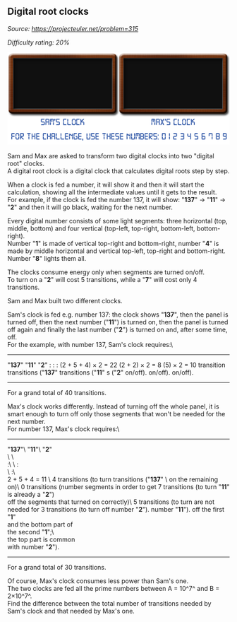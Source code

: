 Digital root clocks
-------------------

*Source: https://projecteuler.net/problem=315*


*Difficulty rating: 20%*

![p315\_clocks.gif](img/p315_clocks.gif)

Sam and Max are asked to transform two digital clocks into two "digital
root" clocks.\
 A digital root clock is a digital clock that calculates digital roots
step by step.

When a clock is fed a number, it will show it and then it will start the
calculation, showing all the intermediate values until it gets to the
result.\
 For example, if the clock is fed the number 137, it will show:
"**137**" → "**11**" → "**2**" and then it will go black, waiting for
the next number.

Every digital number consists of some light segments: three horizontal
(top, middle, bottom) and four vertical (top-left, top-right,
bottom-left, bottom-right).\
 Number "**1**" is made of vertical top-right and bottom-right, number
"**4**" is made by middle horizontal and vertical top-left, top-right
and bottom-right. Number "**8**" lights them all.

The clocks consume energy only when segments are turned on/off.\
 To turn on a "**2**" will cost 5 transitions, while a "**7**" will cost
only 4 transitions.

Sam and Max built two different clocks.

Sam's clock is fed e.g. number 137: the clock shows "**137**", then the
panel is turned off, then the next number ("**11**") is turned on, then
the panel is turned off again and finally the last number ("**2**") is
turned on and, after some time, off.\
 For the example, with number 137, Sam's clock requires:\

  ------------------------ ------------------------ ------------------------
  "**137**"                "**11**"                 "**2**"
  :                        :                        :
  (2 + 5 + 4) × 2 = 22     (2 + 2) × 2 = 8          \(5) × 2 = 10 transition
  transitions ("**137**"   transitions ("**11**"    s ("**2**" on/off).
  on/off).                 on/off).                 
  ------------------------ ------------------------ ------------------------

For a grand total of 40 transitions.

Max's clock works differently. Instead of turning off the whole panel,
it is smart enough to turn off only those segments that won't be needed
for the next number.\
 For number 137, Max's clock requires:\

  ------------------------ ------------------------ ------------------------
  "**137**"\               "**11**"\                "**2**"\
  \                        \                        \
  :\                       \                        :\
  \                        :\                       \
  2 + 5 + 4 = 11           \                        4 transitions (to turn
  transitions ("**137**"   \                        on the remaining
  on)\                     0 transitions (number    segments in order to get
   7 transitions (to turn  "**11**" is already      a "**2**")\
  off the segments that    turned on correctly)\     5 transitions (to turn
  are not needed for        3 transitions (to turn  off number "**2**").
  number "**11**").        off the first "**1**"    
                           and the bottom part of   
                           the second "**1**";\     
                            the top part is common  
                           with number "**2**").    
  ------------------------ ------------------------ ------------------------

For a grand total of 30 transitions.

Of course, Max's clock consumes less power than Sam's one.\
 The two clocks are fed all the prime numbers between A = 10^7^ and B =
2×10^7^.\
 Find the difference between the total number of transitions needed by
Sam's clock and that needed by Max's one.
